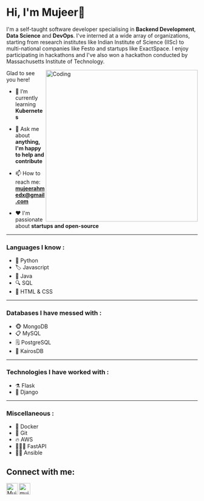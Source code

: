 # Hi, I'm Mujeer👋
I'm a self-taught software developer specialising in **Backend Development**, **Data Science** and **DevOps**. I've interned at a wide array of organizations, starting from research institutes like Indian Institute of Science (IISc) to multi-national companies like Festo and startups like ExactSpace. I enjoy participating in hackathons and I've also won a hackathon conducted by Massachusetts Institute of Technology. 

<img align="right" alt="Coding" width="400" src="https://cdn.dribbble.com/users/1162077/screenshots/3848914/programmer.gif">

Glad to see you here!

- 🌱 I’m currently learning **Kubernetes**

- 💬 Ask me about **anything, I'm happy to help and contribute**

- 📫 How to reach me: **mujeerahmedx@gmail.com**

- ❤️ I'm passionate about **startups and open-source**

<!-- - 🔭 I’m currently working as a **SDET at ExactSpace** -->

---

### Languages I know :

- 🐍 Python
- 🏷️ Javascript
- 🌋 Java
- 🔍 SQL
- 🦴 HTML & CSS

---

### Databases I have messed with :

- 🐵 MongoDB
- 📋 MySQL
- 🗒️ PostgreSQL
- 🏹 KairosDB
---

### Technologies I have worked with :

- ⚗️ Flask
- 🙏 Django

---

### Miscellaneous : 

- 🐋 Docker
- 🤝 Git
- 🔥 AWS
- 🏃🏻‍♂️ FastAPI
- 🥷🏼 Ansible

## Connect with me:

[<img align="left" alt="MujeerAhmed | LinkedIn" width="30px" src="https://camo.githubusercontent.com/c8a9c5b414cd812ad6a97a46c29af67239ddaeae08c41724ff7d945fb4c047e5/68747470733a2f2f6564656e742e6769746875622e696f2f537570657254696e7949636f6e732f696d616765732f7376672f6c696e6b6564696e2e737667" />][linkedin]
<a href="mailto:mujeerahmedx@gmail.com"><img align="left" alt="mujeerahmed | GMail" width="30px" src="https://camo.githubusercontent.com/4a3dd8d10a27c272fd04b2ce8ed1a130606f95ea6a76b5e19ce8b642faa18c27/68747470733a2f2f6564656e742e6769746875622e696f2f537570657254696e7949636f6e732f696d616765732f7376672f676d61696c2e737667" />

<br/>
<br/>
  
[github]:  https://github.com/mujeerahmed
[linkedin]: https://www.linkedin.com/in/mujeerahmed
[twitter]: https://twitter.com/mujeerahmedx
